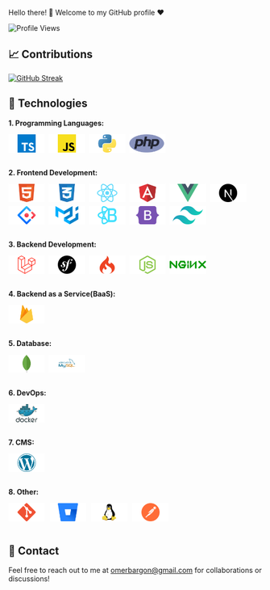 Hello there! 👋 Welcome to my GitHub profile ♥️ 

![Profile Views](https://komarev.com/ghpvc/?username=your-username&color=green)

## 📈 Contributions 
[![GitHub Streak](https://github-readme-streak-stats.herokuapp.com/?user=omerbargon&theme=dark)](https://git.io/streak-stats)

## 💼 Technologies

**1. Programming Languages:**

<div style="display: flex; flex-wrap: wrap; gap: 8px;">
<img src="svg/typescript.svg" height="36"/>
<img src="svg/javascript.svg" height="36"/> 
<img src="svg/python.svg" height="36"/> 
<img src="svg/php.svg" height="36"/>
</div><br>

**2. Frontend Development:**
<div style="display: flex; flex-wrap: wrap; gap: 8px;">
<img src="svg/html5.svg" height="36"/>
<img src="svg/css3.svg" height="36"/>
<img src="svg/react.svg" height="36"/> 
<img src="svg/angular.svg" height="36"/>
<img src="svg/vue.svg" height="36"/>
<img src="svg/nextjs.svg" height="36"/>
<img src="svg/antdesign.svg" height="36"/>
<img src="svg/materialui.svg" height="36"/>
<img src="svg/reactbootstrap.svg" height="36"/> 
<img src="svg/bootstrap.svg" height="36"/>
<img src="svg/tailwindcss.svg" height="36"/> 
</div><br>

**3. Backend Development:**
<div style="display: flex; flex-wrap: wrap; gap: 8px;">
<img src="svg/laravel.svg" height="36"/> 
<img src="svg/symfony.svg" height="36"/>
<img src="svg/codeigniter.svg" height="36"/>
<img src="svg/nodejs.svg" height="36"/>
<img src="svg/nginx.svg" height="36"/>
</div><br>

**4. Backend as a Service(BaaS):**
<div style="display: flex; flex-wrap: wrap; gap: 8px;">
<img src="svg/firebase.svg" height="36"/>
</div><br>

**5. Database:**
<div style="display: flex; flex-wrap: wrap; gap: 8px;">
<img src="svg/mongodb.svg" height="36"/>
<img src="svg/mysql.svg" height="36"/>
</div><br>

**6. DevOps:**
<div style="display: flex; flex-wrap: wrap; gap: 8px;">
<img src="svg/docker.svg" height="36"/>
</div><br>

**7. CMS:**
<div style="display: flex; flex-wrap: wrap; gap: 8px;">
<img src="svg/wordpress.svg" height="36"/>
 </div><br>

**8. Other:**
<div style="display: flex; flex-wrap: wrap; gap: 10px;">
<img src="svg/git.svg" height="36"/>
<img src="svg/bitbucket.svg" height="36"/>
<img src="svg/linux.svg" height="36"/>
 <img src="svg/postman.svg" height="36"/>
</div><br>

## 📧 Contact
Feel free to reach out to me at [omerbargon@gmail.com](mailto:omerbargon@gmail.com) for collaborations or discussions!
